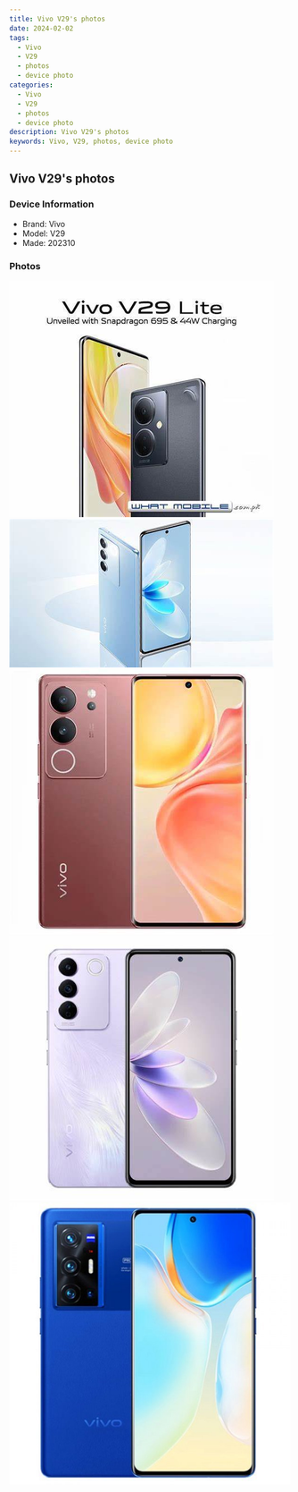 ```yaml
---
title: Vivo V29's photos
date: 2024-02-02
tags: 
  - Vivo
  - V29
  - photos
  - device photo
categories: 
  - Vivo
  - V29
  - photos
  - device photo
description: Vivo V29's photos
keywords: Vivo, V29, photos, device photo
---
```


## Vivo V29's photos

### Device Information

- Brand: Vivo
- Model: V29
- Made: 202310

### Photos

![/images/best-assets/devices/vivo/vivo-v29/1.jpg](/images/best-assets/devices/vivo/vivo-v29/1.jpg)
![/images/best-assets/devices/vivo/vivo-v29/2.jpg](/images/best-assets/devices/vivo/vivo-v29/2.jpg)
![/images/best-assets/devices/vivo/vivo-v29/3.jpg](/images/best-assets/devices/vivo/vivo-v29/3.jpg)
![/images/best-assets/devices/vivo/vivo-v29/4.jpg](/images/best-assets/devices/vivo/vivo-v29/4.jpg)
![/images/best-assets/devices/vivo/vivo-v29/5.jpg](/images/best-assets/devices/vivo/vivo-v29/5.jpg)
